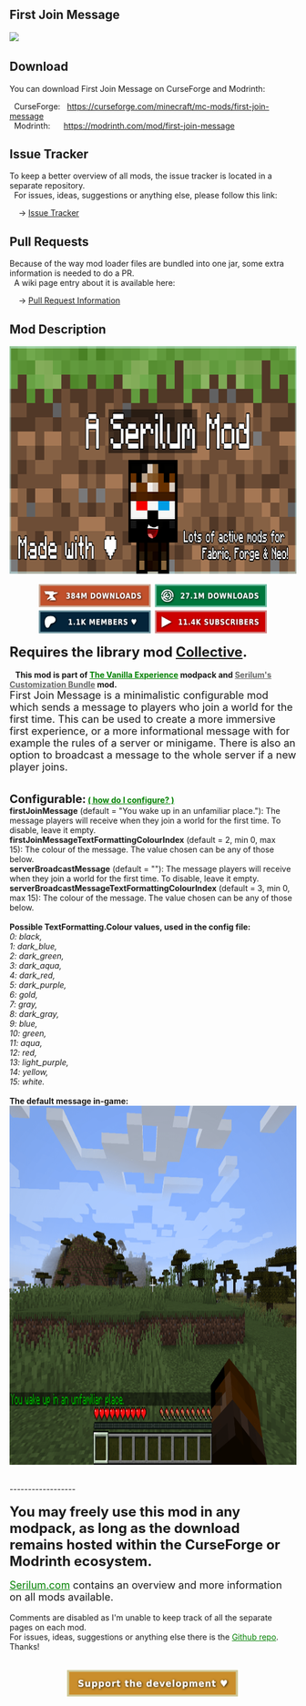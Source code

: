<h2>First Join Message</h2>
<p><a href="https://github.com/Serilum/First-Join-Message"><img src="https://serilum.com/assets/data/logo/first-join-message.png"></a></p><h2>Download</h2>
<p>You can download First Join Message on CurseForge and Modrinth:</p><p>&nbsp;&nbsp;CurseForge: &nbsp;&nbsp;<a href="https://curseforge.com/minecraft/mc-mods/first-join-message">https://curseforge.com/minecraft/mc-mods/first-join-message</a><br>&nbsp;&nbsp;Modrinth: &nbsp;&nbsp;&nbsp;&nbsp;&nbsp;<a href="https://modrinth.com/mod/first-join-message">https://modrinth.com/mod/first-join-message</a></p>
<h2>Issue Tracker</h2>
<p>To keep a better overview of all mods, the issue tracker is located in a separate repository.<br>&nbsp;&nbsp;For issues, ideas, suggestions or anything else, please follow this link:</p>
<p>&nbsp;&nbsp;&nbsp;&nbsp;-> <a href="https://serilum.com/url/issue-tracker">Issue Tracker</a></p>
<h2>Pull Requests</h2>
<p>Because of the way mod loader files are bundled into one jar, some extra information is needed to do a PR.<br>&nbsp;&nbsp;A wiki page entry about it is available here:</p>
<p>&nbsp;&nbsp;&nbsp;&nbsp;-> <a href="https://serilum.com/url/pull-requests">Pull Request Information</a></p>
<h2>Mod Description</h2>
<p style="text-align:center"><a href="https://serilum.com/" target="_blank" rel="nofollow"><img src="https://github.com/Serilum/.cdn/raw/main/description/header/header.png" alt="" width="838" height="400"></a></p>
<p style="text-align:center"><a href="https://curseforge.com/members/serilum/projects" target="_blank" rel="nofollow"><img src="https://raw.githubusercontent.com/Serilum/.data-workflow/main/badges/svg/curseforge.svg" width="200"></a> <a href="https://modrinth.com/user/Serilum" target="_blank" rel="nofollow"><img src="https://raw.githubusercontent.com/Serilum/.data-workflow/main/badges/svg/modrinth.svg" width="200"></a> <a href="https://patreon.com/serilum" target="_blank" rel="nofollow"><img src="https://raw.githubusercontent.com/Serilum/.data-workflow/main/badges/svg/patreon.svg" width="200"></a> <a href="https://youtube.com/@serilum" target="_blank" rel="nofollow"><img src="https://raw.githubusercontent.com/Serilum/.data-workflow/main/badges/svg/youtube.svg" width="200"></a></p>
<p><strong><span style="font-size:24px">Requires the library mod&nbsp;<a style="font-size:24px" href="https://curseforge.com/minecraft/mc-mods/collective" target="_blank" rel="nofollow">Collective</a>.</span></strong><br><br><strong>&nbsp;&nbsp;&nbsp;This mod is part of <span style="color:#008000"><a style="color:#008000" href="https://curseforge.com/minecraft/modpacks/the-vanilla-experience" target="_blank" rel="nofollow">The Vanilla Experience</a></span> modpack and <span style="color:#666"><a style="color:#666" href="https://curseforge.com/minecraft/mc-mods/serilums-customization-bundle" target="_blank" rel="nofollow">Serilum's Customization Bundle</a></span> mod.</strong><br><span style="font-size:18px">First Join Message is a minimalistic configurable mod which sends a message to players who join a world for the first time. This can be used to create a more immersive first experience, or a more informational message with for example the rules of a server or minigame. There is also an option to broadcast a message to the whole server if a new player joins.</span><br><br><br><strong><span style="font-size:20px">Configurable:</span> <span style="color:#008000;font-size:14px"><a style="color:#008000" href="https://github.com/Serilum/.information/wiki/how-to-configure-mods" rel="nofollow">(&nbsp;how do I configure?&nbsp;)</a></span><br></strong><strong>firstJoinMessage</strong>&nbsp;(default = "You wake up in an unfamiliar place."): The message players will receive when they join a world for the first time. To disable, leave it empty.<br><strong>firstJoinMessageTextFormattingColourIndex</strong>&nbsp;(default = 2, min 0, max 15):&nbsp;The colour of the message. The value chosen can be any of those below.<br><strong>serverBroadcastMessage</strong> (default = ""): The message players will receive when they join a world for the first time. To disable, leave it empty.<br><strong>serverBroadcastMessageTextFormattingColourIndex</strong>&nbsp;(default = 3, min 0, max 15):&nbsp;The colour of the message. The value chosen can be any of those below.<br><br><span style="font-size:14px"><strong>Possible TextFormatting.Colour values, used in the config file:</strong></span><br><em>0: black,</em><br><em>1: dark_blue,</em><br><em>2: dark_green,</em><br><em>3: dark_aqua,</em><br><em>4: dark_red,</em><br><em>5: dark_purple,<br></em><em>6: gold, </em><br><em>7: gray, </em><br><em>8: dark_gray, </em><br><em>9: blue, </em><br><em>10: green, </em><br><em>11: aqua, </em><br><em>12: red, </em><br><em>13: light_purple, </em><br><em>14: yellow, </em><br><em>15: white.</em><br><br><strong>The default message in-game:<br><picture><img src="https://github.com/Serilum/.cdn/raw/main/projects/first-join-message/a.png" width="1142" height="631"></picture></strong></p>
<p><br>------------------<br><br><span style="font-size:24px"><strong>You may freely use this mod in any modpack, as long as the download remains hosted within the CurseForge or Modrinth ecosystem.</strong></span><br><br><span style="font-size:18px"><a style="font-size:18px;color:#008000" href="https://serilum.com/" rel="nofollow">Serilum.com</a> contains an overview and more information on all mods available.</span><br><br><span style="font-size:14px">Comments are disabled as I'm unable to keep track of all the separate pages on each mod.</span><span style="font-size:14px"><br>For issues, ideas, suggestions or anything else there is the&nbsp;<a style="font-size:14px;color:#008000" href="https://github.com/Serilum/.issue-tracker" rel="nofollow">Github repo</a>. Thanks!</span><span style="font-size:6px"><br><br></span></p>
<p style="text-align:center"><a href="https://serilum.com/donate" rel="nofollow"><img src="https://github.com/Serilum/.cdn/raw/main/description/projects/support.svg" alt="" width="306" height="50"></a></p>